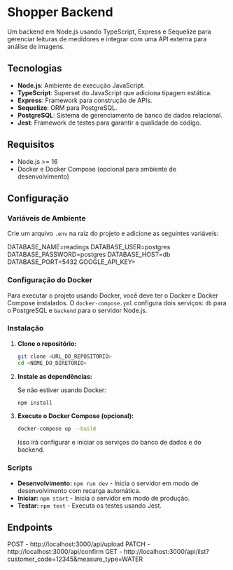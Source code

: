 # Shopper Backend

Um backend em Node.js usando TypeScript, Express e Sequelize para gerenciar leituras de medidores e integrar com uma API externa para análise de imagens.

## Tecnologias

- **Node.js**: Ambiente de execução JavaScript.
- **TypeScript**: Superset do JavaScript que adiciona tipagem estática.
- **Express**: Framework para construção de APIs.
- **Sequelize**: ORM para PostgreSQL.
- **PostgreSQL**: Sistema de gerenciamento de banco de dados relacional.
- **Jest**: Framework de testes para garantir a qualidade do código.

## Requisitos

- Node.js >= 16
- Docker e Docker Compose (opcional para ambiente de desenvolvimento)

## Configuração

### Variáveis de Ambiente

Crie um arquivo `.env` na raiz do projeto e adicione as seguintes variáveis:

DATABASE_NAME=readings
DATABASE_USER=postgres
DATABASE_PASSWORD=postgres
DATABASE_HOST=db
DATABASE_PORT=5432
GOOGLE_API_KEY=


### Configuração do Docker

Para executar o projeto usando Docker, você deve ter o Docker e Docker Compose instalados. O `docker-compose.yml` configura dois serviços: `db` para o PostgreSQL e `backend` para o servidor Node.js.

### Instalação

1. **Clone o repositório:**

    ```bash
    git clone <URL_DO_REPOSITORIO>
    cd <NOME_DO_DIRETORIO>
    ```

2. **Instale as dependências:**

    Se não estiver usando Docker:

    ```bash
    npm install
    ```

3. **Execute o Docker Compose (opcional):**

    ```bash
    docker-compose up --build
    ```

    Isso irá configurar e iniciar os serviços do banco de dados e do backend.

### Scripts

- **Desenvolvimento:** `npm run dev` - Inicia o servidor em modo de desenvolvimento com recarga automática.
- **Iniciar:** `npm start` - Inicia o servidor em modo de produção.
- **Testar:** `npm test` - Executa os testes usando Jest.

## Endpoints

POST - http://localhost:3000/api/upload
PATCH - http://localhost:3000/api/confirm
GET - http://localhost:3000/api/list?customer_code=12345&measure_type=WATER
